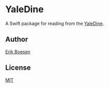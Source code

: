 # YaleDine
A Swift package for reading from the [YaleDine](https://yaledine.com).

## Author
[Erik Boesen](https://github.com/ErikBoesen)

## License
[MIT](LICENSE)
